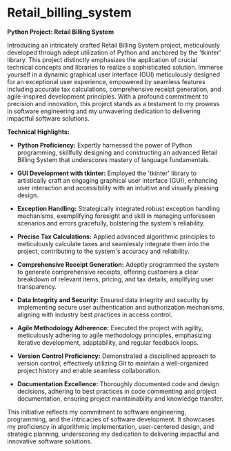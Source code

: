 # Retail_billing_system

**Python Project: Retail Billing System**

Introducing an intricately crafted Retail Billing System project, meticulously developed through adept utilization of Python and anchored by the 'tkinter' library. This project distinctly emphasizes the application of crucial technical concepts and libraries to realize a sophisticated solution. Immerse yourself in a dynamic graphical user interface (GUI) meticulously designed for an exceptional user experience, empowered by seamless features including accurate tax calculations, comprehensive receipt generation, and agile-inspired development principles. With a profound commitment to precision and innovation, this project stands as a testament to my prowess in software engineering and my unwavering dedication to delivering impactful software solutions.

**Technical Highlights:**

- **Python Proficiency:** Expertly harnessed the power of Python programming, skillfully designing and constructing an advanced Retail Billing System that underscores mastery of language fundamentals.

- **GUI Development with tkinter:** Employed the 'tkinter' library to artistically craft an engaging graphical user interface (GUI), enhancing user interaction and accessibility with an intuitive and visually pleasing design.

- **Exception Handling:** Strategically integrated robust exception handling mechanisms, exemplifying foresight and skill in managing unforeseen scenarios and errors gracefully, bolstering the system's reliability.

- **Precise Tax Calculations:** Applied advanced algorithmic principles to meticulously calculate taxes and seamlessly integrate them into the project, contributing to the system's accuracy and reliability.

- **Comprehensive Receipt Generation:** Adeptly programmed the system to generate comprehensive receipts, offering customers a clear breakdown of relevant items, pricing, and tax details, amplifying user transparency.

- **Data Integrity and Security:** Ensured data integrity and security by implementing secure user authentication and authorization mechanisms, aligning with industry best practices in access control.

- **Agile Methodology Adherence:** Executed the project with agility, meticulously adhering to agile methodology principles, emphasizing iterative development, adaptability, and regular feedback loops.

- **Version Control Proficiency:** Demonstrated a disciplined approach to version control, effectively utilizing Git to maintain a well-organized project history and enable seamless collaboration.

- **Documentation Excellence:** Thoroughly documented code and design decisions, adhering to best practices in code commenting and project documentation, ensuring project maintainability and knowledge transfer.

This initiative reflects my commitment to software engineering, programming, and the intricacies of software development. It showcases my proficiency in algorithmic implementation, user-centered design, and strategic planning, underscoring my dedication to delivering impactful and innovative software solutions.
